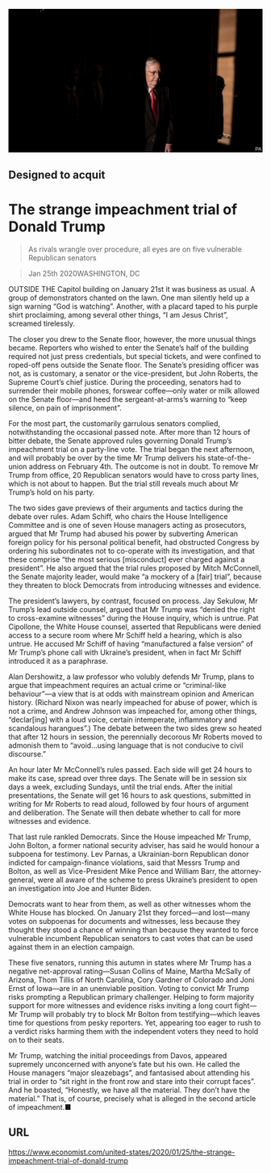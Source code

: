 ![](./images/20200125_USP004.jpg)

## Designed to acquit

# The strange impeachment trial of Donald Trump

> As rivals wrangle over procedure, all eyes are on five vulnerable Republican senators

> Jan 25th 2020WASHINGTON, DC

OUTSIDE THE Capitol building on January 21st it was business as usual. A group of demonstrators chanted on the lawn. One man silently held up a sign warning “God is watching”. Another, with a placard taped to his purple shirt proclaiming, among several other things, “I am Jesus Christ”, screamed tirelessly.

The closer you drew to the Senate floor, however, the more unusual things became. Reporters who wished to enter the Senate’s half of the building required not just press credentials, but special tickets, and were confined to roped-off pens outside the Senate floor. The Senate’s presiding officer was not, as is customary, a senator or the vice-president, but John Roberts, the Supreme Court’s chief justice. During the proceeding, senators had to surrender their mobile phones, forswear coffee—only water or milk allowed on the Senate floor—and heed the sergeant-at-arms’s warning to “keep silence, on pain of imprisonment”.

For the most part, the customarily garrulous senators complied, notwithstanding the occasional passed note. After more than 12 hours of bitter debate, the Senate approved rules governing Donald Trump’s impeachment trial on a party-line vote. The trial began the next afternoon, and will probably be over by the time Mr Trump delivers his state-of-the-union address on February 4th. The outcome is not in doubt. To remove Mr Trump from office, 20 Republican senators would have to cross party lines, which is not about to happen. But the trial still reveals much about Mr Trump’s hold on his party.

The two sides gave previews of their arguments and tactics during the debate over rules. Adam Schiff, who chairs the House Intelligence Committee and is one of seven House managers acting as prosecutors, argued that Mr Trump had abused his power by subverting American foreign policy for his personal political benefit, had obstructed Congress by ordering his subordinates not to co-operate with its investigation, and that these comprise “the most serious [misconduct] ever charged against a president”. He also argued that the trial rules proposed by Mitch McConnell, the Senate majority leader, would make “a mockery of a [fair] trial”, because they threaten to block Democrats from introducing witnesses and evidence.

The president’s lawyers, by contrast, focused on process. Jay Sekulow, Mr Trump’s lead outside counsel, argued that Mr Trump was “denied the right to cross-examine witnesses” during the House inquiry, which is untrue. Pat Cipollone, the White House counsel, asserted that Republicans were denied access to a secure room where Mr Schiff held a hearing, which is also untrue. He accused Mr Schiff of having “manufactured a false version” of Mr Trump’s phone call with Ukraine’s president, when in fact Mr Schiff introduced it as a paraphrase.

Alan Dershowitz, a law professor who volubly defends Mr Trump, plans to argue that impeachment requires an actual crime or “criminal-like behaviour”—a view that is at odds with mainstream opinion and American history. (Richard Nixon was nearly impeached for abuse of power, which is not a crime, and Andrew Johnson was impeached for, among other things, “declar[ing] with a loud voice, certain intemperate, inflammatory and scandalous harangues”.) The debate between the two sides grew so heated that after 12 hours in session, the perennially decorous Mr Roberts moved to admonish them to “avoid…using language that is not conducive to civil discourse.”

An hour later Mr McConnell’s rules passed. Each side will get 24 hours to make its case, spread over three days. The Senate will be in session six days a week, excluding Sundays, until the trial ends. After the initial presentations, the Senate will get 16 hours to ask questions, submitted in writing for Mr Roberts to read aloud, followed by four hours of argument and deliberation. The Senate will then debate whether to call for more witnesses and evidence.

That last rule rankled Democrats. Since the House impeached Mr Trump, John Bolton, a former national security adviser, has said he would honour a subpoena for testimony. Lev Parnas, a Ukrainian-born Republican donor indicted for campaign-finance violations, said that Messrs Trump and Bolton, as well as Vice-President Mike Pence and William Barr, the attorney-general, were all aware of the scheme to press Ukraine’s president to open an investigation into Joe and Hunter Biden.

Democrats want to hear from them, as well as other witnesses whom the White House has blocked. On January 21st they forced—and lost—many votes on subpoenas for documents and witnesses, less because they thought they stood a chance of winning than because they wanted to force vulnerable incumbent Republican senators to cast votes that can be used against them in an election campaign.

These five senators, running this autumn in states where Mr Trump has a negative net-approval rating—Susan Collins of Maine, Martha McSally of Arizona, Thom Tillis of North Carolina, Cory Gardner of Colorado and Joni Ernst of Iowa—are in an unenviable position. Voting to convict Mr Trump risks prompting a Republican primary challenger. Helping to form majority support for more witnesses and evidence risks inviting a long court fight—Mr Trump will probably try to block Mr Bolton from testifying—which leaves time for questions from pesky reporters. Yet, appearing too eager to rush to a verdict risks harming them with the independent voters they need to hold on to their seats.

Mr Trump, watching the initial proceedings from Davos, appeared supremely unconcerned with anyone’s fate but his own. He called the House managers “major sleazebags”, and fantasised about attending his trial in order to “sit right in the front row and stare into their corrupt faces”. And he boasted, “Honestly, we have all the material. They don’t have the material.” That is, of course, precisely what is alleged in the second article of impeachment.■

## URL

https://www.economist.com/united-states/2020/01/25/the-strange-impeachment-trial-of-donald-trump
